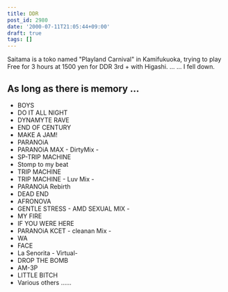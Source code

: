 ```yaml
---
title: DDR
post_id: 2980
date: '2000-07-11T21:05:44+09:00'
draft: true
tags: []
---
```


Saitama is a toko named "Playland Carnival" in Kamifukuoka, trying to play Free for 3 hours at 1500 yen for DDR 3rd + with Higashi. ... ... I fell down.

## As long as there is memory ...

*   BOYS
*   DO IT ALL NIGHT
*   DYNAMYTE RAVE
*   END OF CENTURY
*   MAKE A JAM!
*   PARANOiA
*   PARANOiA MAX - DirtyMix -
*   SP-TRIP MACHINE
*   Stomp to my beat
*   TRIP MACHINE
*   TRIP MACHINE - Luv Mix -
*   PARANOiA Rebirth
*   DEAD END
*   AFRONOVA
*   GENTLE STRESS - AMD SEXUAL MIX -
*   MY FIRE
*   IF YOU WERE HERE
*   PARANOiA KCET - cleanan Mix -
*   WA
*   FACE
*   La Senorita - Virtual-
*   DROP THE BOMB
*   AM-3P
*   LITTLE BITCH
*   Various others ......
